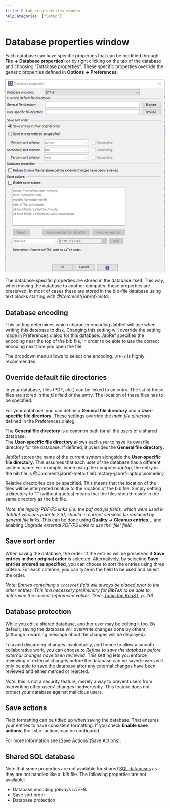 ```yaml
---
title: Database properties window
helpCategories: ["Setup"]
---
```


# Database properties window

Each database can have specific properties that can be modified through **File → Database properties**) or by right clicking on the tab of the database and choosing "Database properties".
These specific properties override the generic properties defined in **Options → Preferences**.

![Screenshot for Database Properties](./images/DatabaseProperties.png)

The database-specific properties are stored in the database itself.
This way, when moving the database to another computer, these properties are preserved.
In most of cases these are stored in the bib-file database using text blocks starting with *@Comment{jabref-meta:* .


## Database encoding

This setting determines which character encoding JabRef will use when writing this database to disk. Changing this setting will override the setting made in Preferences dialog for this database. JabRef specifies the encoding near the top of the bib file, in order to be able to use the correct encoding next time you open the file.

The dropdown menu allows to select one encoding. `UTF-8` is highly recommended.


## Override default file directories

In your database, files (PDF, etc.) can be linked to an entry. The list of these files are stored in the *file* field of the entry. The location of these files has to be specified.

For your database, you can define a **General file directory** and a **User-specific file directory**.
These settings override the *main file directory* defined in the Preferences dialog.

The **General file directory** is a common path for all the users of a shared database.  
The **User-specific file directory** allows each user to have its own file directory for the database. If defined, it overrides the **General file directory**.

JabRef stores the name of the current system alongside the **User-specific file directory**. This assumes that each user of the database has a different system name. For example, when using the computer *laptop*, the entry in the bib file is @Comment{jabref-meta: fileDirectory-jabref-laptop:\\somedir;}

Relative directories can be specified. This means that the location of the files will be interpreted relative to the location of the bib file. Simply setting a directory to "." (without quotes) means that the files should reside in the same directory as the bib file.

*Note: the legacy PDF/PS links (i.e. the *pdf* and *ps* fields, which were used in JabRef versions prior to 2.3), should in current versions be replaced by general file links.* This can be done using **Quality → Cleanup entries...** and enabling *Upgrade external PDF/PS links to use the 'file' field*.


## Save sort order

When saving the database, the order of the entries will be preserved if **Save entries in their original order** is selected.
Alternatively, by selecting **Save entries ordered as specified**, you can choose to sort the entries using three criteria.
For each criterion, you can type-in the field to be used and select the order.

*Note: Entries containing a `crossref` field will always be placed prior to the other entries. This is a necessary preliminary for BibTeX to be able to determine the correct referenced values. (See: [Tame the BeaST](http://ctan.org/pkg/tamethebeast), p. 26)*


## Database protection

While you edit a shared database, another user may be editing it too.
By default, saving the database will overwrite changes done by others (although a warning message about the changes will be displayed).

To avoid discarding changes involuntarily, and hence to allow a smooth collaborative work,
you can choose to *Refuse to save the database before external changes have been reviewed*.
This setting lets you enforce reviewing of external changes before the database can be saved:
users will only be able to save the database after any external changes have been reviewed and either merged or rejected.

*Note:* this is not a security feature, merely a way to prevent users from overwriting other users' changes inadvertently. This feature does not protect your database against malicious users.


## Save actions

Field formatting can be tidied up when saving the database. That ensures your entries to have consistent formatting.
If you check **Enable save actions**, the list of actions can be configured.

For more information see [Save Actions](Save Actions).


## Shared SQL database

Note that some properties are not available for shared [SQL databases](SQLDatabase) as they are not handled like a *.bib* file.
The following properties are not available:
- Database encoding *(always UTF-8)*
- Save sort order
- Database protection
